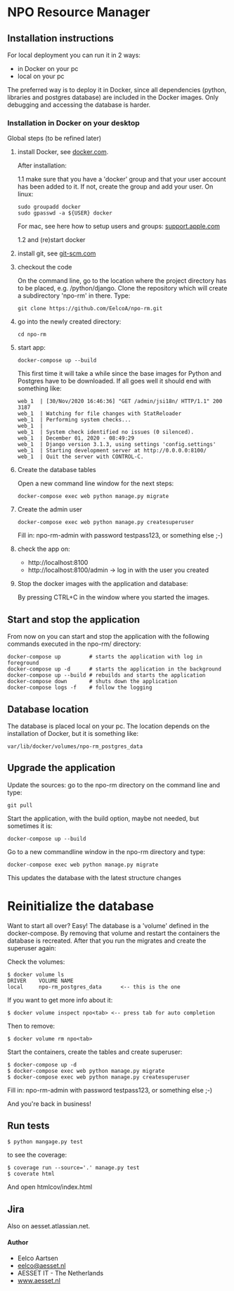 # NPO Resource Manager

## Installation instructions
For local deployment you can run it in 2 ways: 
- in Docker on your pc
- local on your pc

The preferred way is to deploy it in Docker, since all dependencies (python, 
libraries and postgres database) are included in the Docker images. 
Only debugging and accessing the database is harder.

### Installation in Docker on your desktop
Global steps (to be refined later)
1) install Docker, see <a href="https://www.docker.com/products/docker-desktop" target="_blank">docker.com</a>. 

    After installation:

    1.1 make sure that you have a 'docker' group and that your user account 
    has been added to it. If not, create the group and add your user. On linux:
    ```
    sudo groupadd docker
    sudo gpasswd -a ${USER} docker
    ```
    For mac, see here how to setup users and groups: 
    <a href="https://support.apple.com/guide/mac-help/set-up-other-users-on-your-mac-mtusr001/mac" 
    target="_blank">support.apple.com</a>
    
    1.2 and (re)start docker

2) install git, see <a href="https://git-scm.com/downloads" target="_blank">git-scm.com</a>
   
3) checkout the code

    On the command line, go to the location where the project directory has to be
    placed, e.g. /python/django. Clone the repository which will create a subdirectory
    'npo-rm' in there. Type:
    ```
    git clone https://github.com/EelcoA/npo-rm.git
    ```
4) go into the newly created directory:
    ```
    cd npo-rm
    ```
5) start app:
    ```
    docker-compose up --build 
    ```
    This first time it will take a while since the base images for Python and 
    Postgres have to be downloaded. If all goes well it should end with something 
    like:
    ```
    web_1  | [30/Nov/2020 16:46:36] "GET /admin/jsi18n/ HTTP/1.1" 200 3187
    web_1  | Watching for file changes with StatReloader
    web_1  | Performing system checks...
    web_1  | 
    web_1  | System check identified no issues (0 silenced).
    web_1  | December 01, 2020 - 08:49:29
    web_1  | Django version 3.1.3, using settings 'config.settings'
    web_1  | Starting development server at http://0.0.0.0:8100/
    web_1  | Quit the server with CONTROL-C.
    ```

6) Create the database tables

    Open a new command line window for the next steps:
    ```
    docker-compose exec web python manage.py migrate
    ```

7) Create the admin user
    ```
    docker-compose exec web python manage.py createsuperuser
    ```
    Fill in: npo-rm-admin with password testpass123, or something else ;-)

8) check the app on:
    - http://localhost:8100
    - http://localhost:8100/admin   -> log in with the user you created 

9) Stop the docker images with the application and database:
    
    By pressing CTRL+C in the window where you started the images.

## Start and stop the application
From now on you can start and stop the application with the following 
commands executed in the npo-rm/ directory: 
```
docker-compose up         # starts the application with log in foreground
docker-compose up -d      # starts the application in the background
docker-compose up --build # rebuilds and starts the application
docker-compose down       # shuts down the application
docker-compose logs -f    # follow the logging
```
 
## Database location
   
The database is placed local on your pc. The location depends on the
installation of Docker, but it is something like:
```
var/lib/docker/volumes/npo-rm_postgres_data
```

## Upgrade the application

Update the sources: go to the npo-rm directory on the command line and type:
```
git pull
```

Start the application, with the build option, maybe not needed, but sometimes it is:
```
docker-compose up --build
```

Go to a new commandline window in the npo-rm directory and type:
```
docker-compose exec web python manage.py migrate
```
This updates the database with the latest structure changes

# Reinitialize the database

Want to start all over? Easy! The database is a 'volume' defined in the 
docker-compose. By removing that volume and restart the containers the
database is recreated. After that you run the migrates and create the 
superuser again:

Check the volumes: 
```
$ docker volume ls
DRIVER    VOLUME NAME
local     npo-rm_postgres_data      <-- this is the one
```
If you want to get more info about it:
```
$ docker volume inspect npo<tab> <-- press tab for auto completion
```
Then to remove:
```
$ docker volume rm npo<tab>
```
Start the containers, create the tables and create superuser:
```
$ docker-compose up -d
$ docker-compose exec web python manage.py migrate
$ docker-compose exec web python manage.py createsuperuser
```
Fill in: npo-rm-admin with password testpass123, or something else ;-)

And you're back in business!

## Run tests
```
$ python mangage.py test
```
to see the coverage:
```
$ coverage run --source='.' manage.py test
$ coverate html
```
And open htmlcov/index.html

## Jira
Also on aesset.atlassian.net.

#### Author
- Eelco Aartsen
- eelco@aesset.nl
- AESSET IT - The Netherlands
- www.aesset.nl


